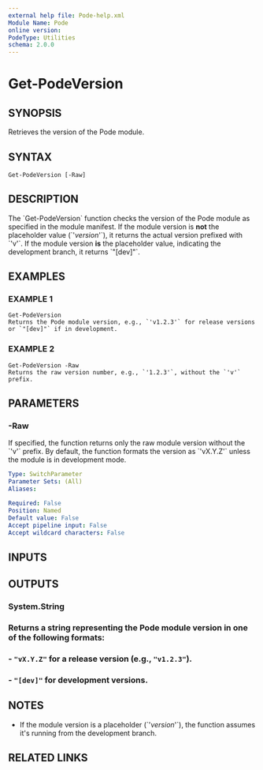 ```yaml
---
external help file: Pode-help.xml
Module Name: Pode
online version:
PodeType: Utilities
schema: 2.0.0
---
```


# Get-PodeVersion

## SYNOPSIS
Retrieves the version of the Pode module.

## SYNTAX

```
Get-PodeVersion [-Raw]
```

## DESCRIPTION
The \`Get-PodeVersion\` function checks the version of the Pode module as specified in the module manifest.
If the module version is **not** the placeholder value (\`'$version$'\`), it returns the actual version prefixed with \`'v'\`.
If the module version **is** the placeholder value, indicating the development branch, it returns \`"\[dev\]"\`.

## EXAMPLES

### EXAMPLE 1
```
Get-PodeVersion
Returns the Pode module version, e.g., `'v1.2.3'` for release versions or `"[dev]"` if in development.
```

### EXAMPLE 2
```
Get-PodeVersion -Raw
Returns the raw version number, e.g., `'1.2.3'`, without the `'v'` prefix.
```

## PARAMETERS

### -Raw
If specified, the function returns only the raw module version without the \`'v'\` prefix.
By default, the function formats the version as \`'vX.Y.Z'\` unless the module is in development mode.

```yaml
Type: SwitchParameter
Parameter Sets: (All)
Aliases:

Required: False
Position: Named
Default value: False
Accept pipeline input: False
Accept wildcard characters: False
```

## INPUTS

## OUTPUTS

### System.String
### Returns a string representing the Pode module version in one of the following formats:
### - `"vX.Y.Z"` for a release version (e.g., `"v1.2.3"`).
### - `"[dev]"` for development versions.
## NOTES
- If the module version is a placeholder (\`'$version$'\`), the function assumes it's running from the development branch.

## RELATED LINKS
